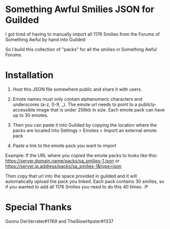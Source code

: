 # Something Awful Smilies JSON for Guilded

I got tired of having to manually import all 1176 Smilies from the Forums of Something Awful by hand into Guilded

So I build this collection of "packs" for all the smilies in Something Awful Forums.

# Installation

1. Host this JSON file somewhere public and share it with users.
2. Emote names must only contain alphanumeric characters and underscores (a-z, 0-9, _). The emote url needs to point to a publicly-accessible image that is under 256kb in size. Each emote pack can have up to 30 emotes.
 
3. Then you can paste it into Guilded by copying the location where the packs are located into Settings > Emotes > Import an external emote pack
4. Paste a link to the emote pack you want to import


Example: 
If the URL where you copied the emote packs to looks like this: https://server.domain.name/packs/sa_smilies-1.json or https://server.ip.address/packs/sa_smilies-1&type=json

Then copy that url into the space provided in guilded and it will automatically upload the pack you linked.  Each pack contains 30 smilies, so if you wanted to add all 1176 Smilies you need to do this 40 times. :P

# Special Thanks

Goons DerVerrater#1769 and TheSlowHipster#1337
